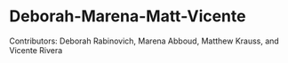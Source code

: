 # Deborah-Marena-Matt-Vicente
Contributors: 
Deborah Rabinovich, Marena Abboud, Matthew Krauss, and Vicente Rivera
